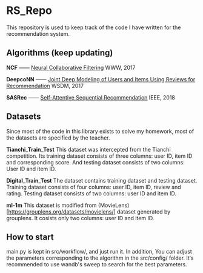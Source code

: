 # RS_Repo

This repository is used to keep track of the code I have written for the recommendation system.

## Algorithms (keep updating)
**NCF** —— [Neural Collaborative Filtering](https://arxiv.org/abs/1708.05031) WWW, 2017

**DeepcoNN** —— [Joint Deep Modeling of Users and Items Using Reviews for Recommendation](https://dl.acm.org/doi/abs/10.1145/3018661.3018665) WSDM, 2017

**SASRec** —— [Self-Attentive Sequential Recommendation](https://ieeexplore.ieee.org/abstract/document/8594844) IEEE, 2018

## Datasets
Since most of the code in this library exists to solve my homework, most of the datasets are specified by the teacher.

**Tianchi_Train_Test** 
This dataset was intercepted from the Tianchi competition. Its training dataset consists of three columns: user ID, item ID and corresponding score. And testing dataset consists of two columns: User ID and item ID.

**Digital_Train_Test**
The dataset contains training dataset and testing dataset. Training dataset consists of four columns: user ID, item ID, review and rating. Testing dataset consists of two columns: user ID and item ID.

**ml-1m**
This dataset is modified from (MovieLens)[https://grouplens.org/datasets/movielens/] dataset generated by grouplens. It cosists only two columns: user ID and item ID.

## How to start

main.py is kept in src/workflow/, and just run it. In addition, You can adjust the parameters corresponding to the algorithm in the src/config/ folder. It‘s recommended to use wandb's sweep to search for the best parameters.